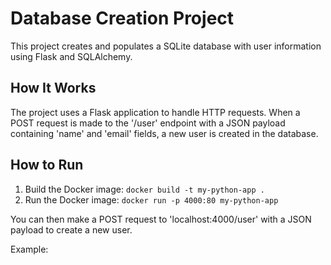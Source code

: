 # Database Creation Project

This project creates and populates a SQLite database with user information using Flask and SQLAlchemy.

## How It Works

The project uses a Flask application to handle HTTP requests. When a POST request is made to the '/user' endpoint with a JSON payload containing 'name' and 'email' fields, a new user is created in the database.

## How to Run

1. Build the Docker image: `docker build -t my-python-app .`
2. Run the Docker image: `docker run -p 4000:80 my-python-app`

You can then make a POST request to 'localhost:4000/user' with a JSON payload to create a new user.

Example: